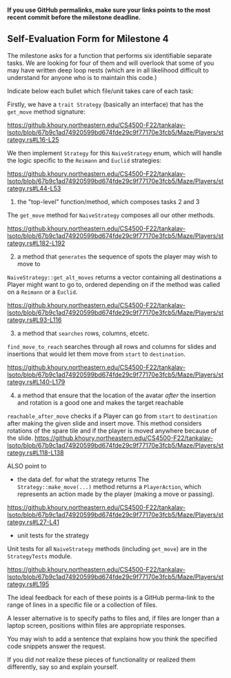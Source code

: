 **If you use GitHub permalinks, make sure your links points to the most recent commit before the milestone deadline.**

## Self-Evaluation Form for Milestone 4

The milestone asks for a function that performs six identifiable
separate tasks. We are looking for four of them and will overlook that
some of you may have written deep loop nests (which are in all
likelihood difficult to understand for anyone who is to maintain this
code.)

Indicate below each bullet which file/unit takes care of each task:

Firstly, we have a `trait Strategy` (basically an interface) that
has the `get_move` method signature:

https://github.khoury.northeastern.edu/CS4500-F22/tankalav-lsoto/blob/67b9c1ad74920599bd674fde29c9f77170e3fcb5/Maze/Players/strategy.rs#L16-L25

We then implement `Strategy` for this `NaiveStrategy` enum,
which will handle the logic specific to the `Reimann` and `Euclid` 
strategies:

https://github.khoury.northeastern.edu/CS4500-F22/tankalav-lsoto/blob/67b9c1ad74920599bd674fde29c9f77170e3fcb5/Maze/Players/strategy.rs#L44-L53

1. the "top-level" function/method, which composes tasks 2 and 3

The `get_move` method for `NaiveStrategy` composes all our other methods.

https://github.khoury.northeastern.edu/CS4500-F22/tankalav-lsoto/blob/67b9c1ad74920599bd674fde29c9f77170e3fcb5/Maze/Players/strategy.rs#L182-L192

2. a method that `generates` the sequence of spots the player may wish to move to

`NaiveStrategy::get_alt_moves` returns a vector containing all destinations a
Player might want to go to, ordered depending on if the method was called on a
`Reimann` or a `Euclid`.

https://github.khoury.northeastern.edu/CS4500-F22/tankalav-lsoto/blob/67b9c1ad74920599bd674fde29c9f77170e3fcb5/Maze/Players/strategy.rs#L93-L116

3. a method that `searches` rows,  columns, etcetc. 

`find_move_to_reach` searches through all rows and columns for slides
and insertions that would let them move from `start` to `destination`.

https://github.khoury.northeastern.edu/CS4500-F22/tankalav-lsoto/blob/67b9c1ad74920599bd674fde29c9f77170e3fcb5/Maze/Players/strategy.rs#L140-L179

4. a method that ensure that the location of the avatar _after_ the
   insertion and rotation is a good one and makes the target reachable
  
  `reachable_after_move` checks if a Player can go from `start` to `destination`
   after making the given slide and insert move. This method considers
   rotations of the spare tile and if the player is moved anywhere because of the slide.
   https://github.khoury.northeastern.edu/CS4500-F22/tankalav-lsoto/blob/67b9c1ad74920599bd674fde29c9f77170e3fcb5/Maze/Players/strategy.rs#L118-L138

ALSO point to

- the data def. for what the strategy returns
The `Strategy::make_move(...)` method returns a `PlayerAction`, 
which represents an action made by the player (making a move or passing).

https://github.khoury.northeastern.edu/CS4500-F22/tankalav-lsoto/blob/67b9c1ad74920599bd674fde29c9f77170e3fcb5/Maze/Players/strategy.rs#L27-L41

- unit tests for the strategy

Unit tests for all `NaiveStrategy` methods (including `get_move`) are in the `StrategyTests` module.

https://github.khoury.northeastern.edu/CS4500-F22/tankalav-lsoto/blob/67b9c1ad74920599bd674fde29c9f77170e3fcb5/Maze/Players/strategy.rs#L195

The ideal feedback for each of these points is a GitHub
perma-link to the range of lines in a specific file or a collection of
files.

A lesser alternative is to specify paths to files and, if files are
longer than a laptop screen, positions within files are appropriate
responses.

You may wish to add a sentence that explains how you think the
specified code snippets answer the request.

If you did *not* realize these pieces of functionality or realized
them differently, say so and explain yourself.


